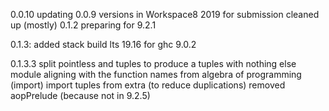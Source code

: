 0.0.10
    updating 0.0.9 versions in Workspace8 2019 for submission
    cleaned up (mostly)
0.1.2 preparing for 9.2.1
  
0.1.3: added stack build lts 19.16 for ghc 9.0.2

0.1.3.3 split pointless and tuples to produce a tuples with nothing else module 
    aligning with the function names from algebra of programming (import)
    import tuples from extra (to reduce duplications)
    removed aopPrelude (because not in 9.2.5)
